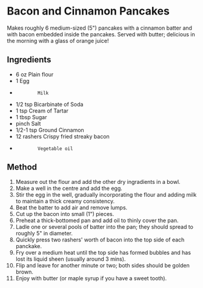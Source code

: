 Bacon and Cinnamon Pancakes
===========================

Makes roughly 6 medium-sized (5") pancakes with a cinnamon batter and with bacon embedded inside the pancakes. Served with butter; delicious in the morning with a glass of orange juice!


Ingredients
-----------

- 6 oz        Plain flour
- 1           Egg
-             Milk
- 1/2 tsp     Bicarbinate of Soda
- 1 tsp       Cream of Tartar
- 1 tbsp      Sugar
- pinch       Salt
- 1/2-1 tsp   Ground Cinnamon
- 12 rashers  Crispy fried streaky bacon
-             Vegetable oil


Method
------

1.  Measure out the flour and add the other dry ingradients in a bowl.
2.  Make a well in the centre and add the egg.
3.  Stir the egg in the well, gradually incorporating the flour and adding milk to maintain a thick creamy consistency.
4.  Beat the batter to add air and remove lumps.
5.  Cut up the bacon into small (1") pieces.
6.  Preheat a thick-bottomed pan and add oil to thinly cover the pan.
7.  Ladle one or several pools of batter into the pan; they should spread to roughly 5" in diameter.
8.  Quickly press two rashers' worth of bacon into the top side of each panckake.
9.  Fry over a medium heat until the top side has formed bubbles and has lost its liquid sheen (usually around 3 mins).
10. Flip and leave for another minute or two; both sides should be golden brown.
11. Enjoy with butter (or maple syrup if you have a sweet tooth).
